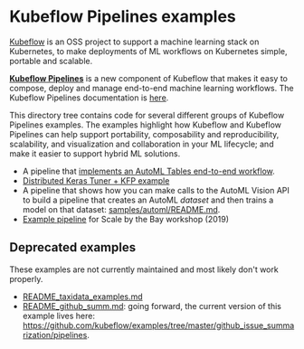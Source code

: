 
# Kubeflow Pipelines examples

[Kubeflow](https://www.kubeflow.org/) is an OSS project to support a machine learning stack on Kubernetes, to make deployments of ML workflows on Kubernetes simple, portable and scalable.

[**Kubeflow Pipelines**](https://github.com/kubeflow/pipelines) is a new component of Kubeflow that makes it easy to compose, deploy and manage end-to-end machine learning workflows. The Kubeflow Pipelines documentation is [here](https://www.kubeflow.org/docs/guides/pipelines/).

This directory tree contains code for several different groups of Kubeflow Pipelines examples.
The examples highlight how Kubeflow and Kubeflow Pipelines can help support portability, composability and reproducibility, scalability, and visualization and collaboration in your ML lifecycle; and make it easier to support hybrid ML solutions.

- A pipeline that [implements an AutoML Tables end-to-end workflow](https://github.com/amygdala/code-snippets/tree/master/ml/automl/tables/kfp_e2e).
- [Distributed Keras Tuner + KFP example](./keras_tuner)
- A pipeline that shows how you can make calls to the AutoML Vision API to build a pipeline that creates an AutoML *dataset* and then trains a model on that dataset: [samples/automl/README.md](./samples/automl/README.md).
- [Example pipeline](./sbtb) for Scale by the Bay workshop (2019)

## Deprecated examples

These examples are not currently maintained and most likely don't work properly.

- [README_taxidata_examples.md](./README_taxidata_examples.md)
- [README_github_summ.md](README_github_summ.md): going forward, the current version of this example lives here: https://github.com/kubeflow/examples/tree/master/github_issue_summarization/pipelines.


